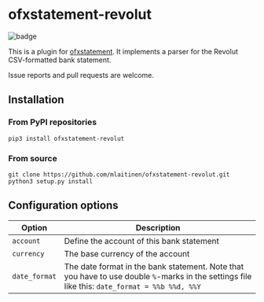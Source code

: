 # ofxstatement-revolut

![badge](https://github.com/mlaitinen/ofxstatement-revolut/actions/workflows/build-and-publish.yml/badge.svg)


This is a plugin for [ofxstatement](https://github.com/kedder/ofxstatement). It implements
a parser for the Revolut CSV-formatted bank statement.

Issue reports and pull requests are welcome.

## Installation

### From PyPI repositories
```
pip3 install ofxstatement-revolut
```

### From source
```
git clone https://github.com/mlaitinen/ofxstatement-revolut.git
python3 setup.py install
```

## Configuration options

| Option        | Description                                                                                                                                    |
|---------------|------------------------------------------------------------------------------------------------------------------------------------------------|
| `account`     | Define the account of this bank statement                                                                                                      |
| `currency`    | The base currency of the account                                                                                                               |
| `date_format` | The date format in the bank statement. Note that you have to use double `%`-marks in the settings file like this: `date_format = %%b %%d, %%Y` |
